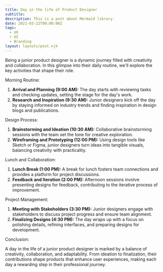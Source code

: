 ```yaml
---
title: Day in the life of Product Designer
subtitle:
description: This is a post about Mermaid library.
date: 2021-03-22T00:00:00Z
tags:
  - UX
  - UI
  - Branding
layout: layouts/post.njk
---
```

Being a junior product designer is a dynamic journey filled with creativity and collaboration. In this glimpse into their daily routine, we'll explore the key activities that shape their role.

Morning Routine:

1. **Arrival and Planning (9:00 AM):** The day starts with reviewing tasks and checking updates, setting the stage for the day's work.
2. **Research and Inspiration (9:30 AM):** Junior designers kick off the day by staying informed on industry trends and finding inspiration in design blogs and publications.

Design Process:

1. **Brainstorming and Ideation (10:30 AM):** Collaborative brainstorming sessions with the team set the tone for creative exploration.
2. **Wireframing and Prototyping (12:00 PM):** Using design tools like Sketch or Figma, junior designers turn ideas into tangible visuals, balancing creativity with practicality.

Lunch and Collaboration:

1. **Lunch Break (1:00 PM):** A break for lunch fosters team connections and provides a platform for project discussions.
2. **Feedback and Iteration (2:00 PM):** Afternoon sessions involve presenting designs for feedback, contributing to the iterative process of improvement.

Project Management:

1. **Meeting with Stakeholders (3:30 PM):** Junior designers engage with stakeholders to discuss project progress and ensure team alignment.
2. **Finalizing Designs (4:30 PM):** The day wraps up with a focus on polishing details, refining interfaces, and preparing designs for development.

Conclusion:

A day in the life of a junior product designer is marked by a balance of creativity, collaboration, and adaptability. From ideation to finalization, their contributions shape products that enhance user experiences, making each day a rewarding step in their professional journey.